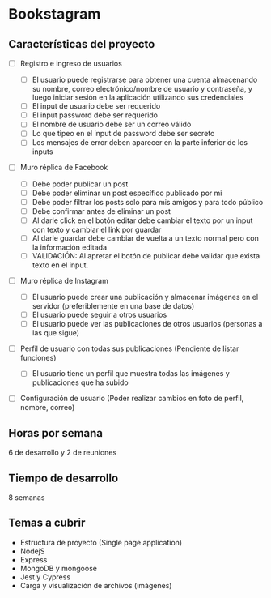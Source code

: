 # Bookstagram
  
## Características del proyecto

- [ ] Registro e ingreso de usuarios
  - [ ] El usuario puede registrarse para obtener una cuenta almacenando su nombre, correo electrónico/nombre de usuario y contraseña, y luego iniciar sesión en la aplicación utilizando sus credenciales
  - [ ] El input de usuario debe ser requerido
  - [ ] El input password debe ser requerido
  - [ ] El nombre de usuario debe ser un correo válido
  - [ ] Lo que tipeo en el input de password debe ser secreto
  - [ ] Los mensajes de error deben aparecer en la parte inferior de los inputs

- [ ] Muro réplica de Facebook
  - [ ] Debe poder publicar un post
  - [ ] Debe poder eliminar un post específico publicado por mi
  - [ ] Debe poder filtrar los posts solo para mis amigos y para todo público
  - [ ] Debe confirmar antes de eliminar un post
  - [ ] Al darle click en el botón editar debe cambiar el texto por un input con texto y cambiar el link por guardar
  - [ ] Al darle guardar debe cambiar de vuelta a un texto normal pero con la información editada
  - [ ] VALIDACIÓN: Al apretar el botón de publicar debe validar que exista texto en el input.

- [ ] Muro réplica de Instagram
  - [ ] El usuario puede crear una publicación y almacenar imágenes en el servidor (preferiblemente en una base de datos)
  - [ ] El usuario puede seguir a otros usuarios
  - [ ] El usuario puede ver las publicaciones de otros usuarios (personas a las que sigue)

- [ ] Perfil de usuario con todas sus publicaciones (Pendiente de listar funciones)
  - [ ] El usuario tiene un perfil que muestra todas las imágenes y publicaciones que ha subido

- [ ] Configuración de usuario (Poder realizar cambios en foto de perfil, nombre, correo)


## Horas por semana

6 de desarrollo y 2 de reuniones

## Tiempo de desarrollo

8 semanas

## Temas a cubrir

- Estructura de proyecto (Single page application)
- NodejS
- Express
- MongoDB y mongoose
- Jest y Cypress
- Carga y visualización de archivos (imágenes)
